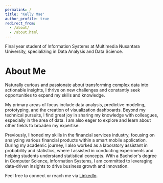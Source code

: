```yaml
---
permalink: /
title: "Kelly Mae"
author_profile: true
redirect_from: 
  - /about/
  - /about.html
---
```


Final year student of Information Systems at Multimedia Nusantara University, specializing in Data Analysis and Data Science.

About Me
======
Naturally curious and passionate about transforming complex data into actionable insights, I thrive on new challenges and constantly seek opportunities to expand my skills and knowledge.

My primary areas of focus include data analysis, predictive modeling, prototyping, and the creation of visualization dashboards. Beyond my technical pursuits, I find great joy in sharing my knowledge with colleagues, especially in the area of data. I am also eager to explore and learn about other fields to broaden my expertise.

Previously, I honed my skills in the financial services industry, focusing on analyzing various financial products within a smart mobile application. During my academic journey, I also worked as a laboratory assistant in probability and statistics, where I assisted in conducting experiments and helping students understand statistical concepts. With a Bachelor's degree in Computer Science, Information Systems, I am committed to leveraging data-driven insights to drive business growth and innovation.

Feel free to connect or reach me via [LinkedIn](https://www.linkedin.com/in/antonettekelly/).
